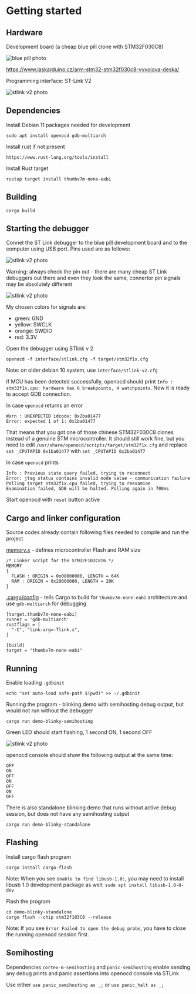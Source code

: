 # Getting started

## Hardware

Development board (a cheap blue pill clone with STM32F030C8)

![blue pill photo](https://raw.githubusercontent.com/viktorchvatal/blue-pill-rust-assets/master/intro/intro-blue-pill.jpg)

https://www.laskarduino.cz/arm-stm32-stm32f030c8-vyvojova-deska/

Programming interface: ST-Link V2

![stlink v2 photo](https://raw.githubusercontent.com/viktorchvatal/blue-pill-rust-assets/master/intro/intro-stlinkv2.jpg)

## Dependencies

Install Debian 11 packages needed for development

```
sudo apt install openocd gdb-multiarch
```

Install rust if not present

```
https://www.rust-lang.org/tools/install
```

Install Rust target

```
rustup target install thumbv7m-none-eabi
```

## Building

```
cargo build
```

## Starting the debugger

Connet the ST Link debugger to the blue pill development board and
to the computer using USB port. Pins used are as follows:

![stlink v2 photo](https://raw.githubusercontent.com/viktorchvatal/blue-pill-rust-assets/master/intro/stlink-pinout.jpg)

Warning: always check the pin out - there are many cheap ST Link
debuggers out there and even they look the same, connertor pin signals
may be absolutely different

![stlink v2 photo](https://raw.githubusercontent.com/viktorchvatal/blue-pill-rust-assets/master/intro/stlink-different-pinouts.jpg)

My chosen colors for signals are:

 - green: GND
 - yellow: SWCLK
 - orange: SWDIO
 - red: 3.3V

Open the debugger using STlink v 2

```
openocd -f interface/stlink.cfg -f target/stm32f1x.cfg
```

Note: on older debian 10 system, use `interface/stlink-v2.cfg`

If MCU has been detected successfully, openocd should print
`Info : stm32f1x.cpu: hardware has 6 breakpoints, 4 watchpoints`.
Now it is ready to accept GDB connection.

In case `openocd` returns an error

```
Warn : UNEXPECTED idcode: 0x2ba01477
Error: expected 1 of 1: 0x1ba01477
```

That means that you got one of those chinese STM32F030C8 clones instead of
a genuine STM microcontroller. It should still work fine, but you need to edit
`/usr/share/openocd/scripts/target/stm32f1x.cfg` and replace
`set _CPUTAPID 0x1ba01477` with `set _CPUTAPID 0x2ba01477`

In case `openocd` prints
```
Info : Previous state query failed, trying to reconnect
Error: jtag status contains invalid mode value - communication failure
Polling target stm32f1x.cpu failed, trying to reexamine
Examination failed, GDB will be halted. Polling again in 700ms
```

Start openocd with `reset` button active

## Cargo and linker configuration

Source codes already contain following files needed to compile and run the project

[memory.x](../memory.x) - defines microcontroller Flash and RAM size

```
/* Linker script for the STM32F103C8T6 */
MEMORY
{
  FLASH : ORIGIN = 0x08000000, LENGTH = 64K
  RAM : ORIGIN = 0x20000000, LENGTH = 20K
}
```

[.cargo/config](../.cargo/config) - tells Cargo to build for
`thumbv7m-none-eabi` architecture and use `gdb-multiarch` for debugging

```
[target.thumbv7m-none-eabi]
runner = 'gdb-multiarch'
rustflags = [
  "-C", "link-arg=-Tlink.x",
]

[build]
target = "thumbv7m-none-eabi"
```

## Running

Enable loading `.gdbinit`

```
echo "set auto-load safe-path $(pwd)" >> ~/.gdbinit
```

Running the program - blinking demo with semihosting debug output, but would not
run without the debugger

```
cargo run demo-blinky-semihosting
```
Green LED should start flashing, 1 second ON, 1 second OFF

![stlink v2 photo](https://raw.githubusercontent.com/viktorchvatal/blue-pill-rust-assets/master/intro/blinking.gif)

openocd console should show the following output at the same time:

```
OFF
ON
OFF
ON
OFF
ON
OFF
```

There is also standalone blinking demo that runs without active debug
session, but does not have any semihosting output

```
cargo run demo-blinky-standalone
```

## Flashing

Install cargo flash program

```
cargo install cargo-flash
```

Note: When you see `Unable to find libusb-1.0:`, you may need to install
libusb 1.0 development package as well: `sudo apt install libusb-1.0-0-dev`

Flash the program

```
cd demo-blinky-standalone
cargo flash --chip stm32f103C8 --release
```

Note: If you see `Error Failed to open the debug probe`, you have to close
the running openocd session first.

## Semihosting

Dependencies `cortex-m-semihosting` and `panic-semihosting` enable sending any
debug prints and panic assertions into openocd console via STLink

Use either `use panic_semihosting as _;` or `use panic_halt as _;`